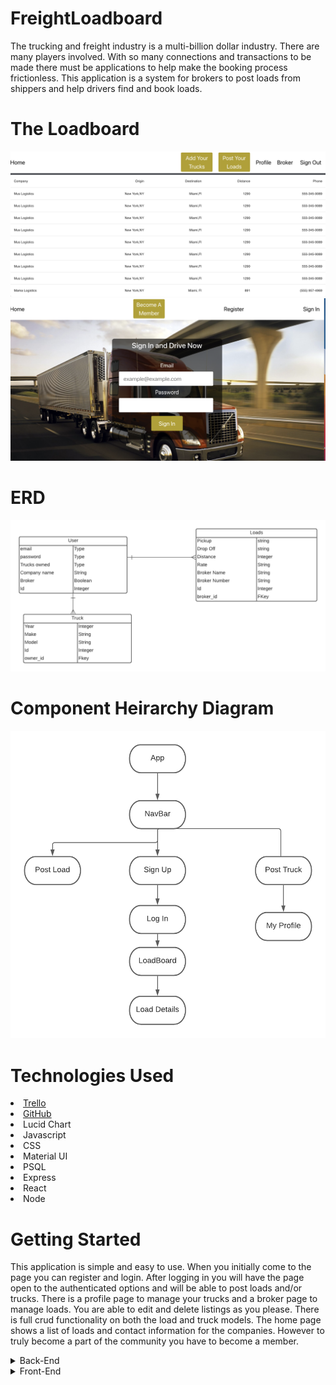 # FreightLoadboard

The trucking and freight industry is a multi-billion dollar industry. There are many players involved. With so many connections and transactions to be made there must be applications to help make the booking process frictionless. This application is a system for brokers to post loads from shippers and help drivers find and book loads.

# The Loadboard
<img src = "Images/board.png" />
<img src = "Images/signin.png" />

# ERD
<img src = "Images/BrokerLoadBoard.png" />

# Component Heirarchy Diagram
<img src = "Images/CHD.png" />


# Technologies Used
<li>  <a href = "https://trello.com/b/l7AGn3LY/freightloadboard">Trello </a>
<li>  <a href = "https://github.com/mhydara0624/FreightLoadboard">GitHub </a>
<li> Lucid Chart
<li> Javascript
<li> CSS
<li> Material UI
<li> PSQL
<li> Express
<li> React
<li> Node

# Getting Started

This application is simple and easy to use. When you initially come to the page you can register and login. After logging in you will have the page open to the authenticated options and will be able to post loads and/or trucks. There is a profile page to manage your trucks and a broker page to manage loads. You are able to edit and delete listings as you please. There is full crud functionality on both the load and truck models. The home page shows a list of loads and contact information for the companies. However to truly become a part of the community you have to become a member.


<details>
<summary> Back-End</summary>
The back end was made using postgresQL and sequelize. I utilized 3 models. The user,truck, and load. truck belongs to user and the load belongs to the user. I used these associations so that users could have access to their loads and trucks to edit and delete. There was no need for bookings as loadboards usually dont allow you to book they confirm after receiving a call and checking for the proper information.
</details>
<details>
<summary> Front-End</summary>
The front end was made using React and using hooks useState and useEffect to manage state and display data. In the home page I used material UI basic table to implement the loadboard that shows all loads for a given board. The styles implemented used a lot of backgrounmd images and opaque forms to give it a sleek professional look.
</details>